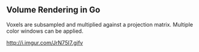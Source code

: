 ## Volume Rendering in Go

Voxels are subsampled and multiplied against a projection matrix. Multiple color windows can be applied.

http://i.imgur.com/JrN75I7.gifv
